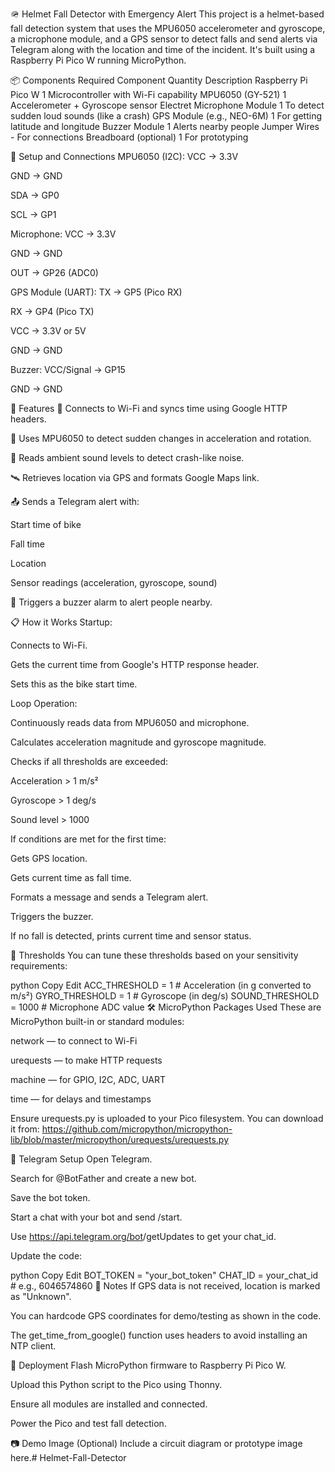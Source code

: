 🪖 Helmet Fall Detector with Emergency Alert
This project is a helmet-based fall detection system that uses the MPU6050 accelerometer and gyroscope, a microphone module, and a GPS sensor to detect falls and send alerts via Telegram along with the location and time of the incident. It's built using a Raspberry Pi Pico W running MicroPython.

📦 Components Required
Component	Quantity	Description
Raspberry Pi Pico W	1	Microcontroller with Wi-Fi capability
MPU6050 (GY-521)	1	Accelerometer + Gyroscope sensor
Electret Microphone Module	1	To detect sudden loud sounds (like a crash)
GPS Module (e.g., NEO-6M)	1	For getting latitude and longitude
Buzzer Module	1	Alerts nearby people
Jumper Wires	-	For connections
Breadboard (optional)	1	For prototyping

🔧 Setup and Connections
MPU6050 (I2C):
VCC → 3.3V

GND → GND

SDA → GP0

SCL → GP1

Microphone:
VCC → 3.3V

GND → GND

OUT → GP26 (ADC0)

GPS Module (UART):
TX → GP5 (Pico RX)

RX → GP4 (Pico TX)

VCC → 3.3V or 5V

GND → GND

Buzzer:
VCC/Signal → GP15

GND → GND

📲 Features
📡 Connects to Wi-Fi and syncs time using Google HTTP headers.

🧠 Uses MPU6050 to detect sudden changes in acceleration and rotation.

🎤 Reads ambient sound levels to detect crash-like noise.

🛰 Retrieves location via GPS and formats Google Maps link.

📤 Sends a Telegram alert with:

Start time of bike

Fall time

Location

Sensor readings (acceleration, gyroscope, sound)

🚨 Triggers a buzzer alarm to alert people nearby.

📋 How it Works
Startup:

Connects to Wi-Fi.

Gets the current time from Google's HTTP response header.

Sets this as the bike start time.

Loop Operation:

Continuously reads data from MPU6050 and microphone.

Calculates acceleration magnitude and gyroscope magnitude.

Checks if all thresholds are exceeded:

Acceleration > 1 m/s²

Gyroscope > 1 deg/s

Sound level > 1000

If conditions are met for the first time:

Gets GPS location.

Gets current time as fall time.

Formats a message and sends a Telegram alert.

Triggers the buzzer.

If no fall is detected, prints current time and sensor status.

🧪 Thresholds
You can tune these thresholds based on your sensitivity requirements:

python
Copy
Edit
ACC_THRESHOLD = 1        # Acceleration (in g converted to m/s²)
GYRO_THRESHOLD = 1       # Gyroscope (in deg/s)
SOUND_THRESHOLD = 1000   # Microphone ADC value
🛠 MicroPython Packages Used
These are MicroPython built-in or standard modules:

network — to connect to Wi-Fi

urequests — to make HTTP requests

machine — for GPIO, I2C, ADC, UART

time — for delays and timestamps

Ensure urequests.py is uploaded to your Pico filesystem. You can download it from:
https://github.com/micropython/micropython-lib/blob/master/micropython/urequests/urequests.py

🔐 Telegram Setup
Open Telegram.

Search for @BotFather and create a new bot.

Save the bot token.

Start a chat with your bot and send /start.

Use https://api.telegram.org/bot<YourBotToken>/getUpdates to get your chat_id.

Update the code:

python
Copy
Edit
BOT_TOKEN = "your_bot_token"
CHAT_ID = your_chat_id  # e.g., 6046574860
🧠 Notes
If GPS data is not received, location is marked as "Unknown".

You can hardcode GPS coordinates for demo/testing as shown in the code.

The get_time_from_google() function uses headers to avoid installing an NTP client.

🔌 Deployment
Flash MicroPython firmware to Raspberry Pi Pico W.

Upload this Python script to the Pico using Thonny.

Ensure all modules are installed and connected.

Power the Pico and test fall detection.

📷 Demo Image (Optional)
Include a circuit diagram or prototype image here.#   H e l m e t - F a l l - D e t e c t o r  
 